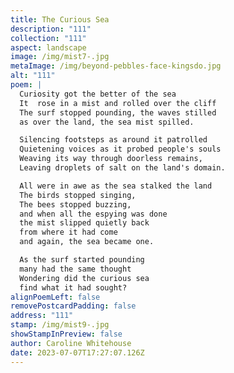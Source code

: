 ```yaml
---
title: The Curious Sea
description: "111"
collection: "111"
aspect: landscape
image: /img/mist7-.jpg
metaImage: /img/beyond-pebbles-face-kingsdo.jpg
alt: "111"
poem: |
  Curiosity got the better of the sea
  It  rose in a mist and rolled over the cliff
  The surf stopped pounding, the waves stilled 
  as over the land, the sea mist spilled.

  Silencing footsteps as around it patrolled
  Quietening voices as it probed people's souls
  Weaving its way through doorless remains,
  Leaving droplets of salt on the land's domain.

  All were in awe as the sea stalked the land
  The birds stopped singing,
  The bees stopped buzzing,
  and when all the espying was done
  the mist slipped quietly back 
  from where it had come 
  and again, the sea became one.

  As the surf started pounding 
  many had the same thought
  Wondering did the curious sea 
  find what it had sought?
alignPoemLeft: false
removePostcardPadding: false
address: "111"
stamp: /img/mist9-.jpg
showStampInPreview: false
author: Caroline Whitehouse
date: 2023-07-07T17:27:07.126Z
---
```

